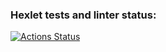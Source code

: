 ### Hexlet tests and linter status:
[![Actions Status](https://github.com/Natalietut/frontend-project-44/actions/workflows/hexlet-check.yml/badge.svg)](https://github.com/Natalietut/frontend-project-44/actions)